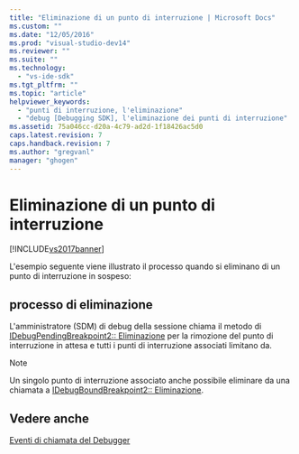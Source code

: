 ```yaml
---
title: "Eliminazione di un punto di interruzione | Microsoft Docs"
ms.custom: ""
ms.date: "12/05/2016"
ms.prod: "visual-studio-dev14"
ms.reviewer: ""
ms.suite: ""
ms.technology: 
  - "vs-ide-sdk"
ms.tgt_pltfrm: ""
ms.topic: "article"
helpviewer_keywords: 
  - "punti di interruzione, l'eliminazione"
  - "debug [Debugging SDK], l'eliminazione dei punti di interruzione"
ms.assetid: 75a046cc-d20a-4c79-ad2d-1f18426ac5d0
caps.latest.revision: 7
caps.handback.revision: 7
ms.author: "gregvanl"
manager: "ghogen"
---
```

# Eliminazione di un punto di interruzione
[!INCLUDE[vs2017banner](../../code-quality/includes/vs2017banner.md)]

L'esempio seguente viene illustrato il processo quando si eliminano di un punto di interruzione in sospeso:  
  
## processo di eliminazione  
 L'amministratore \(SDM\) di debug della sessione chiama il metodo di [IDebugPendingBreakpoint2:: Eliminazione](../../extensibility/debugger/reference/idebugpendingbreakpoint2-delete.md) per la rimozione del punto di interruzione in attesa e tutti i punti di interruzione associati limitano da.  
  
> [!NOTE]
>  Un singolo punto di interruzione associato anche possibile eliminare da una chiamata a [IDebugBoundBreakpoint2:: Eliminazione](../../extensibility/debugger/reference/idebugboundbreakpoint2-delete.md).  
  
## Vedere anche  
 [Eventi di chiamata del Debugger](../../extensibility/debugger/calling-debugger-events.md)